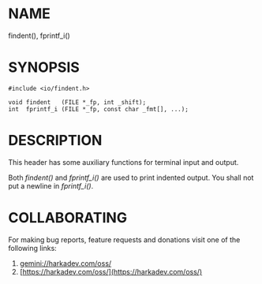 # NAME

findent(), fprintf_i()

# SYNOPSIS

    #include <io/findent.h>
    
    void findent   (FILE *_fp, int _shift);
    int  fprintf_i (FILE *_fp, const char _fmt[], ...);

# DESCRIPTION

This header has some auxiliary functions for terminal input and output.

Both *findent()* and *fprintf_i()* are used to print indented output. You shall
not put a newline in *fprintf_i()*.

# COLLABORATING

For making bug reports, feature requests and donations visit one of the
following links:

1. [gemini://harkadev.com/oss/](gemini://harkadev.com/oss/)
2. [https://harkadev.com/oss/](https://harkadev.com/oss/)

